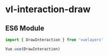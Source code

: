 # vl-interaction-draw

## ES6 Module

```javascript
import { DrawInteraction } from 'vuelayers'

Vue.use(DrawInteraction)
```
